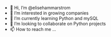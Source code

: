 - 👋 Hi, I’m @elisehammarstrom
- 👀 I’m interested in growing companies
- 🌱 I’m currently learning Python and mySQL
- 💞️ I’m looking to collaborate on Python projects
- 📫 How to reach me ...

<!---
elisehammarstrom/elisehammarstrom is a ✨ special ✨ repository because its `README.md` (this file) appears on your GitHub profile.
You can click the Preview link to take a look at your changes.
--->

